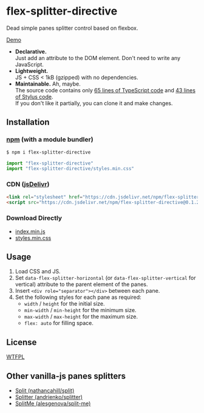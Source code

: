 # flex-splitter-directive

Dead simple panes splitter control based on flexbox.

[Demo](https://luncheon.github.io/flex-splitter-directive/)

* **Declarative.**  
  Just add an attribute to the DOM element. Don't need to write any JavaScript.
* **Lightweight.**  
  JS + CSS < 1kB (gzipped) with no dependencies.
* **Maintainable.** Ah, maybe.  
  The source code contains only [65 lines of TypeScript code](https://github.com/luncheon/flex-splitter-directive/blob/master/src/index.ts) and [43 lines of Stylus code](https://github.com/luncheon/flex-splitter-directive/blob/master/src/styles.styl).  
  If you don't like it partially, you can clone it and make changes.


## Installation

### [npm](https://www.npmjs.com/package/flex-splitter-directive) (with a module bundler)

```sh
$ npm i flex-splitter-directive
```

```js
import "flex-splitter-directive"
import "flex-splitter-directive/styles.min.css"
```

### CDN ([jsDelivr](https://www.jsdelivr.com/package/npm/flex-splitter-directive))

```html
<link rel="stylesheet" href="https://cdn.jsdelivr.net/npm/flex-splitter-directive@0.1.2/styles.min.css">
<script src="https://cdn.jsdelivr.net/npm/flex-splitter-directive@0.1.2"></script>
```

### Download Directly

* [index.min.js](https://cdn.jsdelivr.net/npm/flex-splitter-directive@0.1.2/index.min.js)
* [styles.min.css](https://cdn.jsdelivr.net/npm/flex-splitter-directive@0.1.2/styles.min.css)


## Usage

1. Load CSS and JS.
2. Set `data-flex-splitter-horizontal` (or `data-flex-splitter-vertical` for vertical) attribute to the parent element of the panes.
3. Insert `<div role="separator"></div>` between each pane.
4. Set the following styles for each pane as required:
    * `width` / `height` for the initial size.
    * `min-width` / `min-height` for the minimum size.
    * `max-width` / `max-height` for the maximum size.
    * `flex: auto` for filling space.


## License

[WTFPL](http://www.wtfpl.net/)


## Other vanilla-js panes splitters

* [Split (nathancahill/split)](https://github.com/nathancahill/split)
* [Splitter (andrienko/splitter)](https://github.com/andrienko/splitter)
* [SplitMe (alesgenova/split-me)](https://github.com/alesgenova/split-me)
